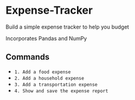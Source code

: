 # Expense-Tracker
Build a simple expense tracker to help you budget

Incorporates Pandas and NumPy

## Commands
- `1. Add a food expense`
- `2. Add a household expense`
- `3. Add a transportation expense`
- `4. Show and save the expense report`
